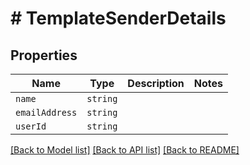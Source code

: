# # TemplateSenderDetails



## Properties

Name | Type | Description | Notes
------------ | ------------- | ------------- | -------------
| `name` | ```string``` |   |  |
| `emailAddress` | ```string``` |   |  |
| `userId` | ```string``` |   |  |

[[Back to Model list]](../README.md#models) [[Back to API list]](../README.md#api-endpoints) [[Back to README]](../README.md)
